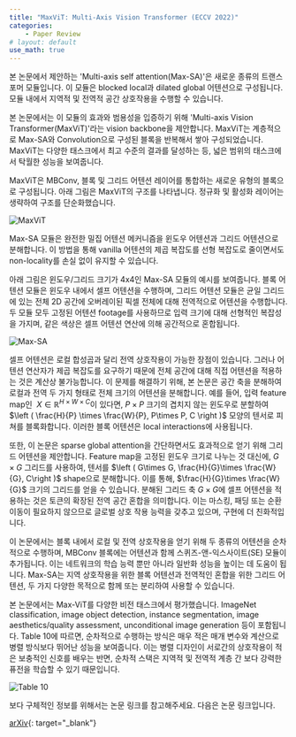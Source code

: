 ```yaml
---
title: "MaxViT: Multi-Axis Vision Transformer (ECCV 2022)"
categories:
    - Paper Review
# layout: default
use_math: true
---
```

본 논문에서 제안하는 'Multi-axis self attention(Max-SA)'은 새로운 종류의 트랜스포머 모듈입니다. 이 모듈은 blocked local과 dilated global 어텐션으로 구성됩니다. 모듈 내에서 지역적 및 전역적 공간 상호작용을 수행할 수 있습니다.

본 논문에서는 이 모듈의 효과와 범용성을 입증하기 위해 'Multi-axis Vision Transformer(MaxViT)'라는 vision backbone을 제안합니다. MaxViT는 계층적으로 Max-SA와 Convolution으로 구성된 블록을 반복해서 쌓아 구성되었습니다. MaxViT는 다양한 태스크에서 최고 수준의 결과를 달성하는 등, 넓은 범위의 태스크에서 탁월한 성능을 보여줍니다.

MaxViT은 MBConv, 블록 및 그리드 어텐션 레이어를 통합하는 새로운 유형의 블록으로 구성됩니다. 아래 그림은 MaxViT의 구조를 나타냅니다. 정규화 및 활성화 레이어는 생략하여 구조를 단순화했습니다.

![MaxViT](https://github.com/developerTae/developerTae.github.io/assets/46318721/4b2d18fb-1164-4710-98b0-cb6127c8e6e0)

Max-SA 모듈은 완전한 밀집 어텐션 메커니즘을 윈도우 어텐션과 그리드 어텐션으로 분해합니다. 이 방법을 통해 vanilla 어텐션의 제곱 복잡도를 선형 복잡도로 줄이면서도 non-locality를 손실 없이 유지할 수 있습니다.

아래 그림은 윈도우/그리드 크기가 4x4인 Max-SA 모듈의 예시를 보여줍니다. 블록 어텐션 모듈은 윈도우 내에서 셀프 어텐션을 수행하며, 그리드 어텐션 모듈은 균일 그리드에 있는 전체 2D 공간에 오버레이된 픽셀 전체에 대해 전역적으로 어텐션을 수행합니다. 두 모듈 모두 고정된 어텐션 footage를 사용하므로 입력 크기에 대해 선형적인 복잡성을 가지며, 같은 색상은 셀프 어텐션 연산에 의해 공간적으로 혼합됩니다.

![Max-SA](https://github.com/developerTae/developerTae.github.io/assets/46318721/1e93ff62-ada2-4224-b526-8e9ea1467002)

셀프 어텐션은 로컬 합성곱과 달리 전역 상호작용이 가능한 장점이 있습니다. 그러나 어텐션 연산자가 제곱 복잡도를 요구하기 때문에 전체 공간에 대해 직접 어텐션을 적용하는 것은 계산상 불가능합니다. 이 문제를 해결하기 위해, 본 논문은 공간 축을 분해하여 로컬과 전역 두 가지 형태로 전체 크기의 어텐션을 분해합니다. 예를 들어, 입력 feature map인  $X\in \mathbb{R}^{H\times W\times C}$이 있다면, $P \times P$ 크기의 겹치지 않는 윈도우로 분할하여 $\left ( \frac{H}{P} \times \frac{W}{P}, P\times P, C \right )$ 모양의 텐서로 피쳐를 블록화합니다. 이러한 블록 어텐션은 local interactions에 사용됩니다.

또한, 이 논문은 sparse global attention을 간단하면서도 효과적으로 얻기 위해 그리드 어텐션을 제안합니다. Feature map을 고정된 윈도우 크기로 나누는 것 대신에, $G \times G$ 그리드를 사용하여, 텐서를 $\left ( G\times G, \frac{H}{G}\times \frac{W}{G}, C\right )$ shape으로 분해합니다. 이를 통해, $\frac{H}{G}\times \frac{W}{G}$ 크기의 그리드를 얻을 수 있습니다. 분해된 그리드 축 $G \times G$에 셀프 어텐션을 적용하는 것은 토큰의 확장된 전역 공간 혼합을 의미합니다. 이는 마스킹, 패딩 또는 순환 이동이 필요하지 않으므로 글로벌 상호 작용 능력을 갖추고 있으며, 구현에 더 친화적입니다.

이 논문에서는 블록 내에서 로컬 및 전역 상호작용을 얻기 위해 두 종류의 어텐션을 순차적으로 수행하며, MBConv 블록에는 어텐션과 함께 스퀴즈-앤-익스사이트(SE) 모듈이 추가됩니다. 이는 네트워크의 학습 능력 뿐만 아니라 일반화 성능을 높이는 데 도움이 됩니다. Max-SA는 지역 상호작용을 위한 블록 어텐션과 전역적인 혼합을 위한 그리드 어텐션, 두 가지 다양한 목적으로 함께 또는 분리하여 사용할 수 있습니다.

본 논문에서는 Max-ViT를 다양한 비전 태스크에서 평가했습니다. ImageNet classification, image object detection, instance segmentation, image aesthetics/quality assessment, unconditional image generation 등이 포함됩니다. Table 10에 따르면, 순차적으로 수행하는 방식은 매우 적은 매개 변수와 계산으로 병렬 방식보다 뛰어난 성능을 보여줍니다. 이는 병렬 디자인이 서로간의 상호작용이 적은 보충적인 신호를 배우는 반면, 순차적 스택은 지역적 및 전역적 계층 간 보다 강력한 퓨전을 학습할 수 있기 때문입니다.

![Table 10](https://github.com/developerTae/developerTae.github.io/assets/46318721/f6bc4a24-7ed8-468e-acd2-31b2bc2474b1)

보다 구체적인 정보를 위해서는 논문 링크를 참고해주세요. 다음은 논문 링크입니다.

[arXiv](https://arxiv.org/abs/2204.01697){: target="_blank"}